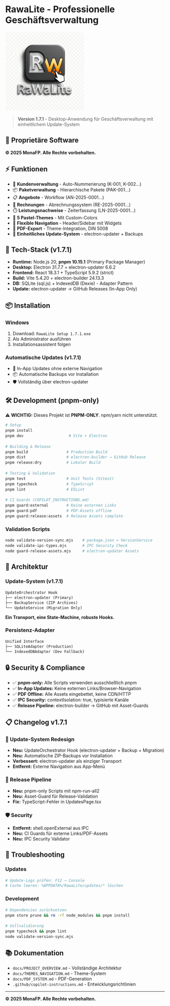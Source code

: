 # RawaLite - Professionelle Geschäftsverwaltung

![RawaLite Logo](assets/rawalite-logo.png)

> **Version 1.7.1** - Desktop-Anwendung für Geschäftsverwaltung mit einheitlichem Update-System

## 🏢 **Proprietäre Software**

**© 2025 MonaFP. Alle Rechte vorbehalten.**

## ⚡ **Funktionen**

- 👥 **Kundenverwaltung** - Auto-Nummerierung (K-001, K-002...)
- 📦 **Paketverwaltung** - Hierarchische Pakete (PAK-001...)
- 📋 **Angebote** - Workflow (AN-2025-0001...)
- 🧾 **Rechnungen** - Abrechnungssystem (RE-2025-0001...)
- ⏱️ **Leistungsnachweise** - Zeiterfassung (LN-2025-0001...)
- 🎨 **5 Pastel-Themes** - Mit Custom-Colors
- 🔄 **Flexible Navigation** - Header/Sidebar mit Widgets
- 📄 **PDF-Export** - Theme-Integration, DIN 5008
- 🔄 **Einheitliches Update-System** - electron-updater + Backups

## 🚀 **Tech-Stack (v1.7.1)**

- **Runtime:** Node.js 20, **pnpm 10.15.1** (Primary Package Manager)
- **Desktop:** Electron 31.7.7 + electron-updater 6.6.2
- **Frontend:** React 18.3.1 + TypeScript 5.9.2 (strict)
- **Build:** Vite 5.4.20 + electron-builder 24.13.3
- **DB:** SQLite (sql.js) + IndexedDB (Dexie) - Adapter Pattern
- **Update:** electron-updater → GitHub Releases (In-App Only)

## 📦 **Installation**

### **Windows**
1. Download: `RawaLite Setup 1.7.1.exe`
2. Als Administrator ausführen
3. Installationsassistent folgen

### **Automatische Updates (v1.7.1)**
- 🔄 In-App Updates ohne externe Navigation
- 📦 Automatische Backups vor Installation
- 🛡️ Vollständig über electron-updater

## 🛠️ **Development (pnpm-only)**

⚠️ **WICHTIG:** Dieses Projekt ist **PNPM-ONLY**. npm/yarn nicht unterstützt.

```bash
# Setup
pnpm install
pnpm dev                    # Vite + Electron

# Building & Release
pnpm build                 # Production Build
pnpm dist                  # electron-builder → GitHub Release
pnpm release:dry           # Lokaler Build

# Testing & Validation
pnpm test                  # Unit Tests (Vitest)
pnpm typecheck             # TypeScript
pnpm lint                  # ESLint

# CI Guards (COPILOT_INSTRUCTIONS.md)
pnpm guard:external        # Keine externen Links
pnpm guard:pdf             # PDF-Assets offline
pnpm guard:release:assets  # Release Assets complete
```

### **Validation Scripts**
```bash
node validate-version-sync.mjs    # package.json ↔ VersionService
node validate-ipc-types.mjs       # IPC Security Check
node guard-release-assets.mjs     # electron-updater Assets
```

## 🔧 **Architektur**

### **Update-System (v1.7.1)**
```
UpdateOrchestrator Hook
├── electron-updater (Primary)
├── BackupService (ZIP Archives)
└── UpdateService (Migration Only)
```

**Ein Transport, eine State-Machine, robuste Hooks.**

### **Persistenz-Adapter**
```
Unified Interface
├── SQLiteAdapter (Production)
└── IndexedDBAdapter (Dev Fallback)
```

## 🔒 **Security & Compliance**

- ✅ **pnpm-only:** Alle Scripts verwenden ausschließlich pnpm
- ✅ **In-App Updates:** Keine externen Links/Browser-Navigation
- ✅ **PDF Offline:** Alle Assets eingebettet, keine CDN/HTTP
- ✅ **IPC Security:** contextIsolation: true, typisierte Kanäle
- ✅ **Release Pipeline:** electron-builder → GitHub mit Asset-Guards

## 📋 **Changelog v1.7.1**

### **🔄 Update-System Redesign**
- **Neu:** UpdateOrchestrator Hook (electron-updater + Backup + Migration)
- **Neu:** Automatische ZIP-Backups vor Installation
- **Verbessert:** electron-updater als einziger Transport
- **Entfernt:** Externe Navigation aus App-Menü

### **🚀 Release Pipeline**
- **Neu:** pnpm-only Scripts mit npm-run-all2
- **Neu:** Asset-Guard für Release-Validation
- **Fix:** TypeScript-Fehler in UpdatesPage.tsx

### **🛡️ Security**
- **Entfernt:** shell.openExternal aus IPC
- **Neu:** CI Guards für externe Links/PDF-Assets
- **Neu:** IPC Security Validator

## 🔧 **Troubleshooting**

### **Updates**
```bash
# Update-Logs prüfen: F12 → Console
# Cache leeren: %APPDATA%/RawaLite/updates/* löschen
```

### **Development**
```bash
# Dependencies zurücksetzen
pnpm store prune && rm -rf node_modules && pnpm install

# Vollvalidierung
pnpm typecheck && pnpm lint
node validate-version-sync.mjs
```

## 📚 **Dokumentation**

- `docs/PROJECT_OVERVIEW.md` - Vollständige Architektur
- `docs/THEMES_NAVIGATION.md` - Theme-System
- `docs/PDF_SYSTEM.md` - PDF-Generation
- `.github/copilot-instructions.md` - Entwicklungsrichtlinien

---

**© 2025 MonaFP. Alle Rechte vorbehalten.**